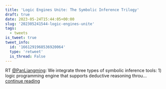 ```yaml
---
title: 'Logic Engines Unite: The Symbolic Inference Trilogy'
draft: true
date: 2023-05-24T15:44:05+00:00
slug: '202305241544-logic-engines-unite'
tags:
  - tweets
is_tweet: true
tweet_info:
  id: '1661291968536920064'
  type: 'retweet'
  is_thread: False
---
```




RT [@PanLiangming](https://x.com/PanLiangming): We integrate three types of symbolic inference tools: 1) logic programming engine that supports deductive reasoning throu… [continue reading](https://x.com/sytelus/status/1661291968536920064)
